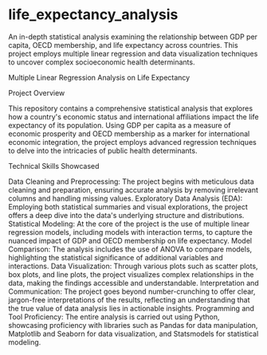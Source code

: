 # life_expectancy_analysis
An in-depth statistical analysis examining the relationship between GDP per capita, OECD membership, and life expectancy across countries. This project employs multiple linear regression and data visualization techniques to uncover complex socioeconomic health determinants.

Multiple Linear Regression Analysis on Life Expectancy

Project Overview

This repository contains a comprehensive statistical analysis that explores how a country's economic status and international affiliations impact the life expectancy of its population. Using GDP per capita as a measure of economic prosperity and OECD membership as a marker for international economic integration, the project employs advanced regression techniques to delve into the intricacies of public health determinants.

Technical Skills Showcased

Data Cleaning and Preprocessing: The project begins with meticulous data cleaning and preparation, ensuring accurate analysis by removing irrelevant columns and handling missing values.
Exploratory Data Analysis (EDA): Employing both statistical summaries and visual explorations, the project offers a deep dive into the data's underlying structure and distributions.
Statistical Modeling: At the core of the project is the use of multiple linear regression models, including models with interaction terms, to capture the nuanced impact of GDP and OECD membership on life expectancy.
Model Comparison: The analysis includes the use of ANOVA to compare models, highlighting the statistical significance of additional variables and interactions.
Data Visualization: Through various plots such as scatter plots, box plots, and line plots, the project visualizes complex relationships in the data, making the findings accessible and understandable.
Interpretation and Communication: The project goes beyond number-crunching to offer clear, jargon-free interpretations of the results, reflecting an understanding that the true value of data analysis lies in actionable insights.
Programming and Tool Proficiency: The entire analysis is carried out using Python, showcasing proficiency with libraries such as Pandas for data manipulation, Matplotlib and Seaborn for data visualization, and Statsmodels for statistical modeling.

